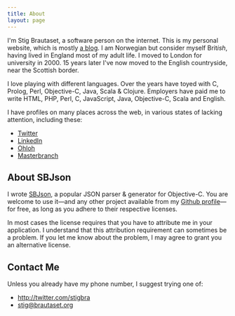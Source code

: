 ```yaml
---
title: About
layout: page
---
```




I'm Stig Brautaset, a software person on the internet. This is my personal
website, which is mostly [a blog](/articles.html). I am Norwegian but consider
myself Brit*ish*, having lived in England most of my adult life. I moved to
London for university in 2000. 15 years later I've now moved to the English
countryside, near the Scottish border.

I love playing with different languages. Over the years have toyed with C,
Prolog, Perl, Objective-C, Java, Scala & Clojure. Employers have paid me to
write HTML, PHP, Perl, C, JavaScript, Java, Objective-C, Scala and English.

I have profiles on many places across the web, in various states of lacking
attention, including these:

* [Twitter](http://twitter.com/stigbra)
* [LinkedIn](http://uk.linkedin.com/in/stigbrautaset)
* [Ohloh](https://www.ohloh.net/accounts/stigbra)
* [Masterbranch](http://www.masterbranch.com/developer/stig.brautaset)

About SBJson
------------



I wrote [SBJson][], a popular JSON parser & generator for Objective-C. You are
welcome to use it&mdash;and any other project available from my
[Github profile][github]&mdash;for free, as long as you adhere to their
respective licenses.

In most cases the license requires that you have to attribute me in your
application. I understand that this attribution requirement can sometimes be a
problem. If you let me know about the problem, I may agree to grant you an
alternative license.

[sbjson]: http://sbjson.org
[github]: http://github.com/stig

Contact Me
----------

Unless you already have my phone number, I suggest trying one of:

* <http://twitter.com/stigbra>
* <stig@brautaset.org>
